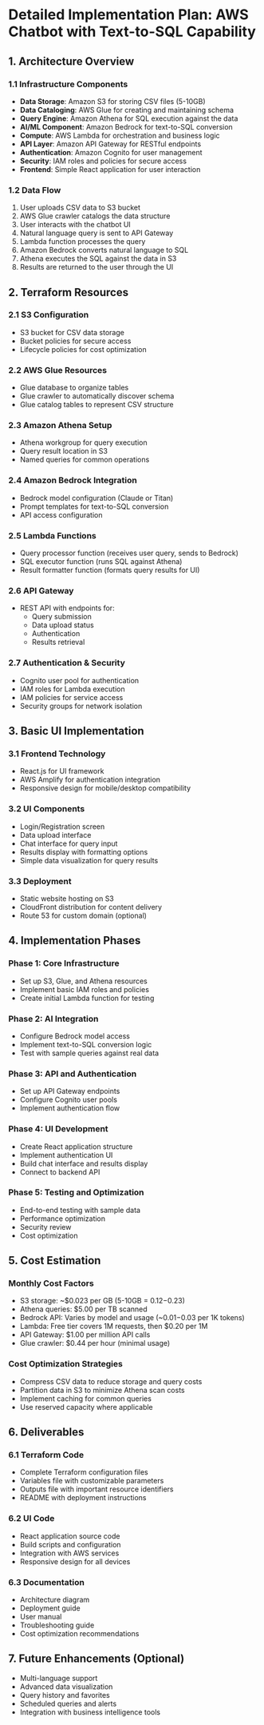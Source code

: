 # Detailed Implementation Plan: AWS Chatbot with Text-to-SQL Capability

## 1. Architecture Overview

### 1.1 Infrastructure Components
- **Data Storage**: Amazon S3 for storing CSV files (5-10GB)
- **Data Cataloging**: AWS Glue for creating and maintaining schema
- **Query Engine**: Amazon Athena for SQL execution against the data
- **AI/ML Component**: Amazon Bedrock for text-to-SQL conversion
- **Compute**: AWS Lambda for orchestration and business logic
- **API Layer**: Amazon API Gateway for RESTful endpoints
- **Authentication**: Amazon Cognito for user management
- **Security**: IAM roles and policies for secure access
- **Frontend**: Simple React application for user interaction

### 1.2 Data Flow
1. User uploads CSV data to S3 bucket
2. AWS Glue crawler catalogs the data structure
3. User interacts with the chatbot UI
4. Natural language query is sent to API Gateway
5. Lambda function processes the query
6. Amazon Bedrock converts natural language to SQL
7. Athena executes the SQL against the data in S3
8. Results are returned to the user through the UI

## 2. Terraform Resources

### 2.1 S3 Configuration
- S3 bucket for CSV data storage
- Bucket policies for secure access
- Lifecycle policies for cost optimization

### 2.2 AWS Glue Resources
- Glue database to organize tables
- Glue crawler to automatically discover schema
- Glue catalog tables to represent CSV structure

### 2.3 Amazon Athena Setup
- Athena workgroup for query execution
- Query result location in S3
- Named queries for common operations

### 2.4 Amazon Bedrock Integration
- Bedrock model configuration (Claude or Titan)
- Prompt templates for text-to-SQL conversion
- API access configuration

### 2.5 Lambda Functions
- Query processor function (receives user query, sends to Bedrock)
- SQL executor function (runs SQL against Athena)
- Result formatter function (formats query results for UI)

### 2.6 API Gateway
- REST API with endpoints for:
  - Query submission
  - Data upload status
  - Authentication
  - Results retrieval

### 2.7 Authentication & Security
- Cognito user pool for authentication
- IAM roles for Lambda execution
- IAM policies for service access
- Security groups for network isolation

## 3. Basic UI Implementation

### 3.1 Frontend Technology
- React.js for UI framework
- AWS Amplify for authentication integration
- Responsive design for mobile/desktop compatibility

### 3.2 UI Components
- Login/Registration screen
- Data upload interface
- Chat interface for query input
- Results display with formatting options
- Simple data visualization for query results

### 3.3 Deployment
- Static website hosting on S3
- CloudFront distribution for content delivery
- Route 53 for custom domain (optional)

## 4. Implementation Phases

### Phase 1: Core Infrastructure
- Set up S3, Glue, and Athena resources
- Implement basic IAM roles and policies
- Create initial Lambda function for testing

### Phase 2: AI Integration
- Configure Bedrock model access
- Implement text-to-SQL conversion logic
- Test with sample queries against real data

### Phase 3: API and Authentication
- Set up API Gateway endpoints
- Configure Cognito user pools
- Implement authentication flow

### Phase 4: UI Development
- Create React application structure
- Implement authentication UI
- Build chat interface and results display
- Connect to backend API

### Phase 5: Testing and Optimization
- End-to-end testing with sample data
- Performance optimization
- Security review
- Cost optimization

## 5. Cost Estimation

### Monthly Cost Factors
- S3 storage: ~$0.023 per GB (5-10GB = $0.12-$0.23)
- Athena queries: $5.00 per TB scanned
- Bedrock API: Varies by model and usage (~$0.01-$0.03 per 1K tokens)
- Lambda: Free tier covers 1M requests, then $0.20 per 1M
- API Gateway: $1.00 per million API calls
- Glue crawler: $0.44 per hour (minimal usage)

### Cost Optimization Strategies
- Compress CSV data to reduce storage and query costs
- Partition data in S3 to minimize Athena scan costs
- Implement caching for common queries
- Use reserved capacity where applicable

## 6. Deliverables

### 6.1 Terraform Code
- Complete Terraform configuration files
- Variables file with customizable parameters
- Outputs file with important resource identifiers
- README with deployment instructions

### 6.2 UI Code
- React application source code
- Build scripts and configuration
- Integration with AWS services
- Responsive design for all devices

### 6.3 Documentation
- Architecture diagram
- Deployment guide
- User manual
- Troubleshooting guide
- Cost optimization recommendations

## 7. Future Enhancements (Optional)
- Multi-language support
- Advanced data visualization
- Query history and favorites
- Scheduled queries and alerts
- Integration with business intelligence tools
